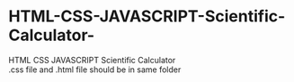 # HTML-CSS-JAVASCRIPT-Scientific-Calculator-
HTML CSS JAVASCRIPT Scientific Calculator <br>
.css file and .html file should be in same folder

